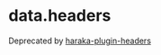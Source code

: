 # data.headers

Deprecated by [haraka-plugin-headers](https://github.com/haraka/haraka-plugin-headers/)

